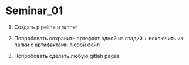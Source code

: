 # Seminar_01
1. Создать pipeline и runner

2. Попробовать сохранить артефакт одной из стадий + исключить из папки с артифактами любой файл

3. Попробовать сделать любую gitlab pages